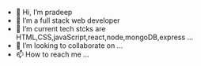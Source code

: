 - 👋 Hi, I’m pradeep
- 👀 I’m a full stack web developer
- 🌱 I’m current tech stcks are HTML,CSS,javaScript,react,node,mongoDB,express ...
- 💞️ I’m looking to collaborate on ...
- 📫 How to reach me ...

<!---
deepbb/deepbb is a ✨ special ✨ repository because its `README.md` (this file) appears on your GitHub profile.
You can click the Preview link to take a look at your changes.
--->
